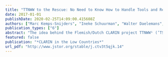 ```yaml
---
title: "TTNWW to the Rescue: No Need to Know How to Handle Tools and Resources"
date: 2017-01-01
publishDate: 2020-02-25T14:09:00.415608Z
authors: ["Marc Kemps-Snijders", "Ineke Schuurman", "Walter Daelemans", "Kris Demuynck", "Brecht Desplanques", "Véronique Hoste", "Marijn Huijbregts", "Jean-Pierre Martens", "Hans Paulussen", "Joris Pelemans", "Martin Reynaert", "Vincent Vandeghinste", "Antal van den Bosch", "Henk van den Heuvel", "Maarten van Gompel", "Gertjan van Noord", "Patrick Wambacq"]
publication_types: ["6"]
abstract: "The idea behind the Flemish/Dutch CLARIN project TTNWW¹ (’TST Tools voor het Nederlands als Webservices in een Workflow’, or ‘NLP Tools for Dutch as Web services in a Workflow’) was that many end users of resources and tools offered by CLARIN will not know how to use them, just as they will not know where they are located. With respect to the location, the CLARIN policy is that the Human and Social Sciences (HSS) researcher does not need to know this as the infrastructure will take care of that: the only thing the user needs to do is to indicate"
featured: false
publication: "*CLARIN in the Low Countries*"
url_pdf: "http://www.jstor.org/stable/j.ctv3t5qjk.14"
---
```


